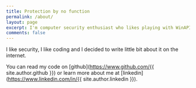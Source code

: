```yaml
---
title: Protection by no function
permalink: /about/
layout: page
excerpt: I'm computer security enthusiast who likes playing with WinAPI and writing low-level code.
comments: false
---
```


I like security, I like coding and I decided to write little bit about it on the internet.

You can read my code on [github](https://www.github.com/{{ site.author.github }}) or learn more about me at [linkedin](https://www.linkedin.com/in/{{ site.author.linkedin }}).
